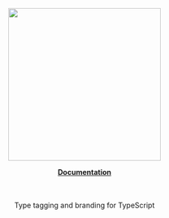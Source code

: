 <p align="center"><a href="https://docs.corets.io"><img src="https://corets.github.io/public/logo-github-readme.svg" width="300"/></a></p>

<p align="center"><b><a href="https://docs.corets.io/helpers/tag">Documentation</a></b><br/><br/><br/></p>

<p align="center">Type tagging and branding for TypeScript</p>
